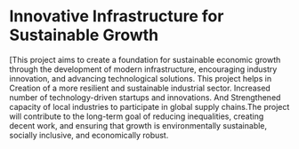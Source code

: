 # Innovative Infrastructure for Sustainable Growth
[This project aims to create a foundation for sustainable economic growth through the development of modern infrastructure, encouraging industry innovation, and advancing technological solutions. This project helps in Creation of a more resilient and sustainable industrial sector.
Increased number of technology-driven startups and innovations. And Strengthened capacity of local industries to participate in global supply chains.The project will contribute to the long-term goal of reducing inequalities, creating decent work, and ensuring that growth is environmentally sustainable, socially inclusive, and economically robust.
